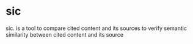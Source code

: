 # sic
sic. is a tool to compare cited content and its sources to verify semantic similarity between cited content and its source
